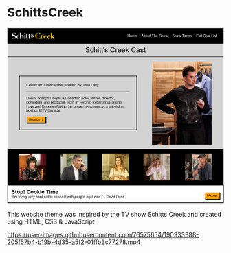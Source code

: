 # SchittsCreek

![Schitts Creek](https://raw.githubusercontent.com/amountcastlej/FaveShow/main/SchittsCreek.png)

This website theme was inspired by the TV show Schitts Creek and created using HTML, CSS & JavaScript


https://user-images.githubusercontent.com/76575654/190933388-205f57b4-b19b-4d35-a5f2-01ffb3c77278.mp4

